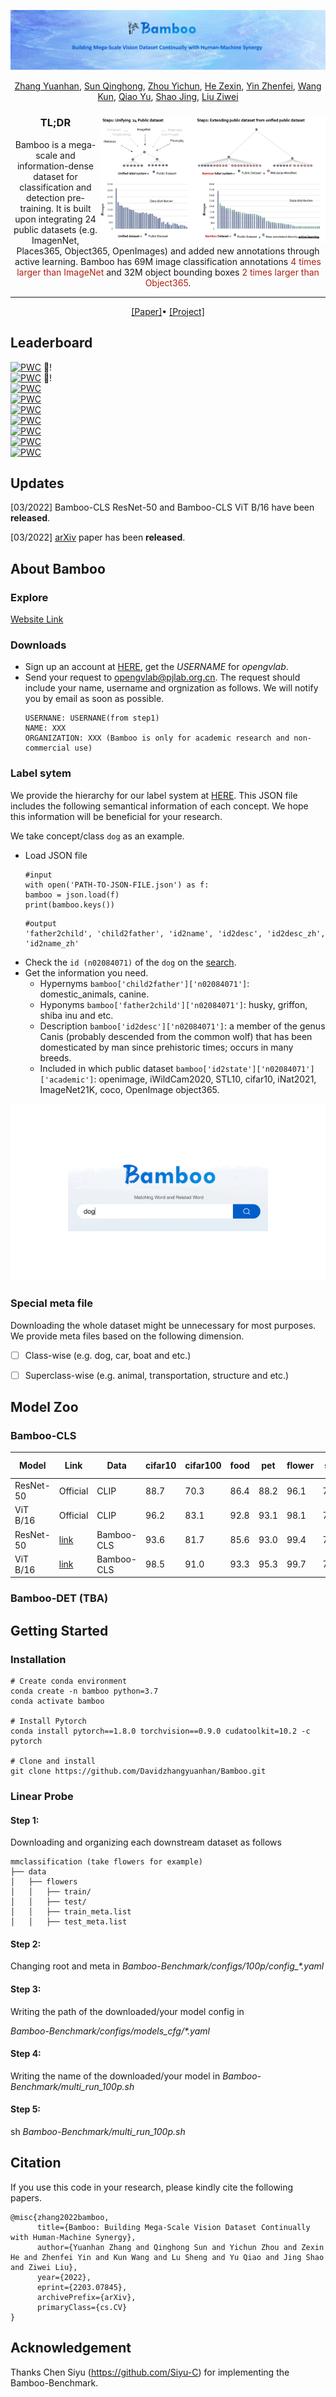 ![fig1](Figures/teaser.png)

<div align="center">

[Zhang Yuanhan](https://github.com/Davidzhangyuanhan/Bamboo), [Sun Qinghong](https://github.com/Davidzhangyuanhan/Bamboo), [Zhou Yichun](https://github.com/Davidzhangyuanhan/Bamboo), [He Zexin](https://scholar.google.com/citations?user=FVPnSPcAAAAJ&hl=zh-CN&oi=ao), [Yin Zhenfei](https://scholar.google.com.hk/citations?user=ngPR1dIAAAAJ&hl=zh-CN), [Wang Kun](https://twitter.com/wk910930), [Qiao Yu](http://mmlab.siat.ac.cn/yuqiao), [Shao Jing](https://amandajshao.github.io/), [Liu Ziwei](https://liuziwei7.github.io/)


<img src="Figures/teaser_annimation.gif" alt="Pineapple" style="width:360px;height:200px;float:right;margin-top:10px">

<h3>TL;DR</h3>

Bamboo is a mega-scale and information-dense dataset for classification and detection pre-training. It is built upon integrating 24 public datasets (e.g. ImagenNet, Places365, Object365, OpenImages) and added new annotations through active learning. Bamboo has 69M image classification annotations <span style="color:#AE2011">4 times larger than ImageNet</span> and 32M object bounding boxes <span style="color:#AE2011">2 times larger than Object365</span>.

---

<div>
    <a href='https://arxiv.org/abs/2203.07845' target='_blank'>[Paper]</a>•
    <a href='https://opengvlab.shlab.org.cn/bamboo/home' target='_blank'>[Project]</a>
</div>
</div>

## Leaderboard
[![PWC](https://img.shields.io/endpoint.svg?url=https://paperswithcode.com/badge/bamboo-building-mega-scale-vision-dataset/image-classification-on-dtd)](https://paperswithcode.com/sota/image-classification-on-dtd?p=bamboo-building-mega-scale-vision-dataset) :partying_face:!\
[![PWC](https://img.shields.io/endpoint.svg?url=https://paperswithcode.com/badge/bamboo-building-mega-scale-vision-dataset/image-classification-on-food-101-1)](https://paperswithcode.com/sota/image-classification-on-food-101-1?p=bamboo-building-mega-scale-vision-dataset) :partying_face:!\
[![PWC](https://img.shields.io/endpoint.svg?url=https://paperswithcode.com/badge/bamboo-building-mega-scale-vision-dataset/fine-grained-image-classification-on-sun397)](https://paperswithcode.com/sota/fine-grained-image-classification-on-sun397?p=bamboo-building-mega-scale-vision-dataset)\
[![PWC](https://img.shields.io/endpoint.svg?url=https://paperswithcode.com/badge/bamboo-building-mega-scale-vision-dataset/image-classification-on-flowers-102)](https://paperswithcode.com/sota/image-classification-on-flowers-102?p=bamboo-building-mega-scale-vision-dataset)\
[![PWC](https://img.shields.io/endpoint.svg?url=https://paperswithcode.com/badge/bamboo-building-mega-scale-vision-dataset/fine-grained-image-classification-on-caltech)](https://paperswithcode.com/sota/fine-grained-image-classification-on-caltech?p=bamboo-building-mega-scale-vision-dataset)\
[![PWC](https://img.shields.io/endpoint.svg?url=https://paperswithcode.com/badge/bamboo-building-mega-scale-vision-dataset/fine-grained-image-classification-on-oxford-1)](https://paperswithcode.com/sota/fine-grained-image-classification-on-oxford-1?p=bamboo-building-mega-scale-vision-dataset) \
[![PWC](https://img.shields.io/endpoint.svg?url=https://paperswithcode.com/badge/bamboo-building-mega-scale-vision-dataset/image-classification-on-cifar-100)](https://paperswithcode.com/sota/image-classification-on-cifar-100?p=bamboo-building-mega-scale-vision-dataset)\
[![PWC](https://img.shields.io/endpoint.svg?url=https://paperswithcode.com/badge/bamboo-building-mega-scale-vision-dataset/fine-grained-image-classification-on-stanford)](https://paperswithcode.com/sota/fine-grained-image-classification-on-stanford?p=bamboo-building-mega-scale-vision-dataset)\
[![PWC](https://img.shields.io/endpoint.svg?url=https://paperswithcode.com/badge/bamboo-building-mega-scale-vision-dataset/image-classification-on-cifar-10)](https://paperswithcode.com/sota/image-classification-on-cifar-10?p=bamboo-building-mega-scale-vision-dataset)

## Updates
[03/2022] Bamboo-CLS ResNet-50 and Bamboo-CLS ViT B/16 have been **released**.

[03/2022] [arXiv](https://arxiv.org/abs/2203.07845) paper has been **released**.

## About Bamboo

### Explore
[Website Link](https://opengvlab.shlab.org.cn/bamboo/home)

### Downloads
- Sign up an account at [HERE](https://opengvlab.shlab.org.cn/register?redirect=/home), get the *USERNAME* for *opengvlab*.
- Send your request to opengvlab@pjlab.org.cn. The request should include your name, username and orgnization as follows. We will notify you by email as soon as possible.
    ```
    USERNANE: USERNANE(from step1)
    NAME: XXX
    ORGANIZATION: XXX (Bamboo is only for academic research and non-commercial use)
    ```

### Label sytem
We provide the hierarchy for our label system at [HERE](https://drive.google.com/drive/folders/1Eq76P57xjKiqas-JdEy9zSTbtC-YdtKw?usp=sharing). This JSON file includes the following semantical information of each concept. We hope this information will be beneficial for your research.

We take concept/class ``dog`` as an example.
- Load JSON file
    ```
    #input
    with open('PATH-TO-JSON-FILE.json') as f:
    bamboo = json.load(f)
    print(bamboo.keys())
    ```
    ```
    #output
    'father2child', 'child2father', 'id2name', 'id2desc', 'id2desc_zh', 'id2name_zh'
    ```
- Check the ``id (n02084071)`` of the ``dog`` on the [search](https://opengvlab.shlab.org.cn/bamboo/search).
- Get the information you need.
    - Hypernyms ``bamboo['child2father']['n02084071']``: domestic_animals, canine.
    - Hyponyms ``bamboo['father2child']['n02084071']``: husky, griffon, shiba inu and etc.
    - Description ``bamboo['id2desc']['n02084071']``: a member of the genus Canis (probably descended from the common wolf) that has been domesticated by man since prehistoric times; occurs in many breeds.
    - Included in which public dataset ``bamboo['id2state']['n02084071']['academic']``: openimage, iWildCam2020, STL10, cifar10, iNat2021, ImageNet21K, coco, OpenImage object365.

<img src="Figures/json_annimation.gif" alt="Pineapple">








### Special meta file
Downloading the whole dataset might be unnecessary for most purposes. We provide meta files based on the following dimension.
- [ ] Class-wise (e.g. dog, car, boat and etc.)
- [ ] Superclass-wise (e.g. animal, transportation, structure and etc.)



## Model Zoo

### Bamboo-CLS
| Model     | Link                                                                                         | Data       | cifar10 | cifar100 | food  | pet   | flower | sun   | stanfordcar | dtd   | caltech | fgvc-aircraft | AVG       |
|-----------|----------------------------------------------------------------------------------------------|------------|---------|----------|-------|-------|--------|-------|-------------|-------|---------|---------------|-----------|
| ResNet-50 | Official                                                                                     | CLIP       |    88.7 |     70.3 |  86.4 |  88.2 |   96.1 |  73.3 |        78.3 |  76.4 |    89.6 |          49.1 | 79.64     |
| ViT B/16  | Official                                                                                     | CLIP       |    96.2 |     83.1 |  92.8 |  93.1 |   98.1 |  78.4 |        86.7 |  79.2 |    94.7 |          59.5 | 86.18     |
| ResNet-50 | [link](https://drive.google.com/drive/folders/1OlKVwzF5N3jwBkOmZ2QBloIeK1GrjakE?usp=sharing) | Bamboo-CLS | 93.6   | 81.7    | 85.6 | 93.0 | 99.4  | 71.6 | 92.3       | 78.2 | 93.6   | 84.4          | **87.33** |
| ViT B/16  | [link](https://drive.google.com/drive/folders/1OlKVwzF5N3jwBkOmZ2QBloIeK1GrjakE?usp=sharing) | Bamboo-CLS |   98.5 |    91.0 | 93.3 | 95.3 |  99.7 | 79.5 |       93.9 | 81.9 |   94.8 |          88.8 | **91.65** |

### Bamboo-DET (TBA)

## Getting Started

### Installation
```
# Create conda environment
conda create -n bamboo python=3.7
conda activate bamboo

# Install Pytorch
conda install pytorch==1.8.0 torchvision==0.9.0 cudatoolkit=10.2 -c pytorch

# Clone and install
git clone https://github.com/Davidzhangyuanhan/Bamboo.git
```
### Linear Probe
#### Step 1: 
Downloading and organizing each downstream dataset as follows

```
mmclassification (take flowers for example)
├── data
│   ├── flowers
│   │   ├── train/
│   │   ├── test/
│   │   ├── train_meta.list
│   │   ├── test_meta.list
```
#### Step 2: 
Changing root and meta in *Bamboo-Benchmark/configs/100p/config_\*.yaml*

#### Step 3:
Writing the path of the downloaded/your model config in 

*Bamboo-Benchmark/configs/models_cfg/\*.yaml*

#### Step 4:
Writing the name of the downloaded/your model in *Bamboo-Benchmark/multi_run_100p.sh*

#### Step 5:
sh *Bamboo-Benchmark/multi_run_100p.sh*

## Citation
If you use this code in your research, please kindly cite the following papers.

```
@misc{zhang2022bamboo,
      title={Bamboo: Building Mega-Scale Vision Dataset Continually with Human-Machine Synergy}, 
      author={Yuanhan Zhang and Qinghong Sun and Yichun Zhou and Zexin He and Zhenfei Yin and Kun Wang and Lu Sheng and Yu Qiao and Jing Shao and Ziwei Liu},
      year={2022},
      eprint={2203.07845},
      archivePrefix={arXiv},
      primaryClass={cs.CV}
}
```

## Acknowledgement

Thanks Chen Siyu (https://github.com/Siyu-C) for implementing the Bamboo-Benchmark.



